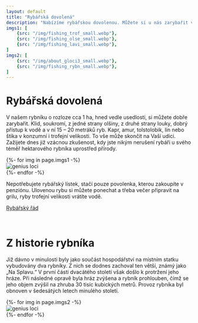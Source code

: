 ```yaml
---
layout: default
title: "Rybářská dovolená"
description: "Nabízíme rybářskou dovolenou. Můžete si u nás zarybařit v hektarovém soukromém rybníku Spáleniště který se rozkládá v osadě Spáleniště jihovýchodně od města Dobrušky v Orlických horách."
imgs1: [
    {src: "/img/fishing_trof_small.webp"},
    {src: "/img/fishing_olse_small.webp"},
    {src: "/img/fishing_lavi_small.webp"},
]
imgs2: [
    {src: "/img/about_gloci3_small.webp"},
    {src: "/img/fishing_rybn_small.webp"},
]
---
```


# Rybářská dovolená

V našem rybníku o rozloze cca 1 ha, hned vedle usedlosti, si můžete dobře zarybařit. Klid, soukromí, z jedné strany olšiny, z druhé strany louky, dobrý přístup k vodě a v ní 15 – 20 metráků ryb. Kapr, amur, tolstolobik, lín nebo štika v konzumní i trofejní velikosti. To vše může skončit na Vaší udici. Zažijete dnes již vzácnou zkušenost, kdy jste nikým nerušení rybáři u svého téměř hektarového rybníka uprostřed přírody.

<div class="owl-carousel owl-theme">
{%- for img in page.imgs1 -%}
    <div><img class="carousel-img" alt="genius loci" src="{{ site.asset_server }}{{ img.src }}" /></div>
{%- endfor -%}
</div>

Nepotřebujete rybářský lístek, stačí pouze povolenka, kterou zakoupíte v penziónu. Ulovenou rybu si můžete ponechat a třeba večer připravit na grilu, ryby trofejní velikosti vrátíte vodě.

<a href="https://penzionspaleniste.cz/assets/docs/rybarsky_rad_2021.pdf" class="hero-link">Rybářský řád</a>

<br>

# Z historie rybníka

Již dávno v minulosti byly jako součást hospodářství na místním statku vybudovány dva rybníky. Z nich se dodnes zachoval ten větší, známý jako „Na Splavu.“ V první části dvacátého století však došlo k protržení jeho hráze. Při následné opravě byla hráz zvýšena a rybník prohlouben, čímž se jeho objem zvýšil na zhruba 30 tisíc kubických metrů. Provoz rybníka byl obnoven v šedesátých letech minulého století.

<div class="owl-carousel owl-theme">
{%- for img in page.imgs2 -%}
    <div><img class="carousel-img" alt="genius loci" src="{{ site.asset_server }}{{ img.src }}" /></div>
{%- endfor -%}
</div>